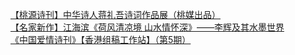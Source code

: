   
[【桃源诗刊】中华诗人蒋礼吾诗词作品展（桃媒出品）](http://www.dianyue.me/archives/112/cjh009d2i0k1zsu3/)  
[【名家新作】江海滨《荷风清凉境 山水情怀深》——李辉及其水墨世界](http://www.dianyue.me/archives/270/iu8giretykooyjai/)  
[《中国爱情诗刊》【香港组稿工作站】（第5期）](http://www.dianyue.me/archives/019/jri0z0fb9ditoh6p/)